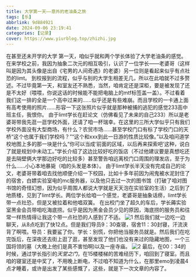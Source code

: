 ```yaml
---
title: 大学第一天——意外的老油条之旅
tags: [乐]
abbrlink: 9d884921
date: 2024-09-06 23:19:41
categories: [记录]
cover: https://www.yiurblog.top/zhizhi.jpg
---
```

在甚至还未开学的大学 第一天，咱似乎就和两个学长体验了大学老油条的感觉。
在来学校之前，我因为抽象二次元的相互吸引，认识了一位学长——老婆哥（这样叫是因为其头像是出自《宅男的人间奇遇》的老婆）另一位则是看起来似乎有点社恐的limt。
到校报到的流程，似乎与别的大学生相差无几，所以在此咱就不过多赘述。不过毕竟第一天，和室友还不熟悉，当然，咱肯定还是深柜，要是被发现了还是不太好（喂喂，你说这话的时候能不能把电脑上的mtf标签盖一盖）。不过看着我们这一排的全是一个高中过来的......似乎还是有些难崩。而且学校的一卡通上面有高考使用的照片......形容一下这张照片似乎就是那种被捕的逃犯的感觉233高中班主任，我恨你。
由于limt学长在赶论文（仿佛看见了未来的自己233）所以是老婆哥带我先逛一逛学校外面，还请了咱一杯瑞幸。在这里的三所大学似乎只有我们学校外面没有大型商场，有什么？农贸市场......甚至学校门口有标了学校门口的天桥“这个也属于我们学校吗？”“这个和xxx到此一日游的性质比较像。”以及咱问道学校地图上多的那一块是什么“你可以当成‘前面的区域，以后再来探索吧’这种，说白了就是规划中未动工。”学长介绍了这边比较好吃的饭店（不过他建议要是真想吃还是去隔壁俩大学那边好吃的比较多）甚至警告咱远离校门口周围的理发店，至于为什么......小心本地暴毙（咱的头发是本体）。
由于limt学长半天没有完成自己的论文，老婆哥带着咱去找他顺便介绍一下校园，比如十多年前因为闹鬼被水泥封住了的宿舍，白嫖实验室电的mc服务器，以及他只去过一次的图书馆（打破了咱对图书馆的奇怪幻想，因为似乎周围人都说大学就是天天泡在实验室的生活）之后到了地质楼，见到了limt学长。两位学长给咱一个感觉，老婆哥是抽象话痨，limt学长带一点社恐，但是又被拉着和他唱双簧。
在出校门坐了超久的车后，学长薅实验室黑金会员带咱吃海底捞。似乎是因为黑金会员少见的原因，海底捞的服务员和往常一样热情得让我这个带一点社恐的人感到了不适。
![1](https://www.yiurblog.top/post/大学第一天/b.jpg)
然后我们就一边吃一边聊天，从8点吃到了快12点。但是我们导员9：30查寝，宿舍11：30封寝，汗流浃背了啊喂。导员：我要鲨了你。学长：别慌，你把他当服务员就是。然后我们在吃完饭后，在深夜还去街上逛了逛，甚至发现了他们也没有来过的隐藏地图，一个三国将领的墓（大晚上他们是真不害怕啊)以及一座寺庙。
![2](https://www.yiurblog.top/post/大学第一天/a.jpg)
最后，在00：34的时候，通过学长指引的*天堂之门*，在15楼楼梯的苦难经历下，咱回到了寝室。而且咱的寝室还是中奖了，不用晚上断电，不过咱不知道为什么，在那里emo到凌晨4点才睡着，或许是出发了某些感慨了，这些，就是下一次文章的内容了。